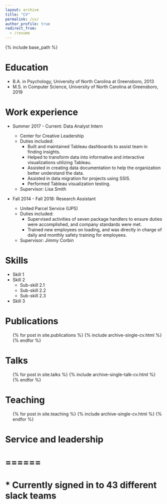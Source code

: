 ```yaml
---
layout: archive
title: "CV"
permalink: /cv/
author_profile: true
redirect_from:
  - /resume
---
```


{% include base_path %}

Education
======
* B.A. in Psychology, University of North Carolina at Greensboro, 2013
* M.S. in Computer Science, University of North Carolina at Greensboro, 2019

Work experience
======
* Summer 2017 - Current: Data Analyst Intern
  * Center for Creative Leadership
  * Duties included:
    * Built and maintained Tableau dashboards to assist team in finding insights.
    * Helped to transform data into informative and interactive visualizations utilizing Tableau.
    * Assisted in creating data documentation to help the organization better understand the data.
    * Assisted in data migration for projects using SSIS.
    * Performed Tableau visualization testing.
  * Supervisor: Lisa Smith

* Fall 2014 - Fall 2018: Research Assistant
  * United Parcel Service (UPS)
  * Duties included:
    * Supervised activities of seven package handlers to ensure duties were accomplished, and company standards were met.
    * Trained new employees on loading, and was directly in charge of daily and monthly safety training for employees.
  * Supervisor: Jimmy Corbin

Skills
======
* Skill 1
* Skill 2
  * Sub-skill 2.1
  * Sub-skill 2.2
  * Sub-skill 2.3
* Skill 3

Publications
======
  <ul>{% for post in site.publications %}
    {% include archive-single-cv.html %}
  {% endfor %}</ul>

Talks
======
  <ul>{% for post in site.talks %}
    {% include archive-single-talk-cv.html %}
  {% endfor %}</ul>

Teaching
======
  <ul>{% for post in site.teaching %}
    {% include archive-single-cv.html %}
  {% endfor %}</ul>

# Service and leadership
# ======
# * Currently signed in to 43 different slack teams

